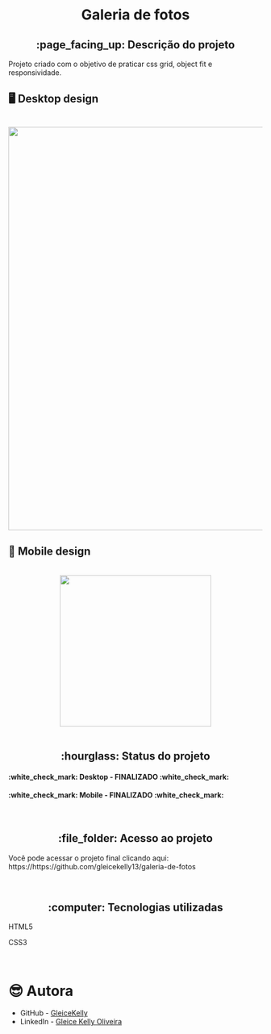 <h1 align="center">Galeria de fotos</h1>
<h2 align="center">:page_facing_up: Descrição do projeto</h2>
Projeto criado com o objetivo de praticar css grid, object fit e responsividade.
<br>

## :desktop_computer: Desktop design
<br>
<div align="center">
<img src="https://user-images.githubusercontent.com/80974593/184069239-45888758-f753-46c6-941a-c559874938a8.png" width="800"/>
</div>

## :iphone: Mobile design
<br>
<div align="center">
<img src="https://user-images.githubusercontent.com/80974593/195753837-d00f48de-38b1-4cfa-baf4-82e8a3c21d9c.png"  width="300"/>
</div>
<br>

<h2 align="center">:hourglass: Status do projeto </h2>
<h4>:white_check_mark: Desktop - FINALIZADO :white_check_mark: </h4> 
<h4>:white_check_mark: Mobile - FINALIZADO :white_check_mark: </h4>
<br>

<h2 align="center"> :file_folder: Acesso ao projeto </h2>
<p> Você pode acessar o projeto final clicando aqui: https://https://github.com/gleicekelly13/galeria-de-fotos</p>

<br>
<h2 align="center"> :computer: Tecnologias utilizadas </h2>
<p>HTML5</p>
<p>CSS3</p>
<br>

# :sunglasses: Autora

- GitHub - [GleiceKelly](https://github.com/gleicekelly13)
- LinkedIn - [Gleice Kelly Oliveira](https://www.linkedin.com/in/gleicekelly13/)
